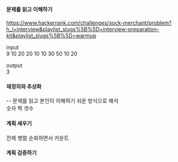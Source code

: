 #### 문제를 읽고 이해하기
https://www.hackerrank.com/challenges/sock-merchant/problem?h_l=interview&playlist_slugs%5B%5D=interview-preparation-kit&playlist_slugs%5B%5D=warmup

input</br>
9
10 20 20 10 10 30 50 10 20


output</br>
3
 
#### 재정의와 추상화<br>
-- 문제를 읽고 본인이 이해하기 쉬운 방식으로 해석<br>
숫자 짝 갯수

#### 계획 세우기<br>
전체 행렬 순회하면서 카운트

#### 계획 검증하기
